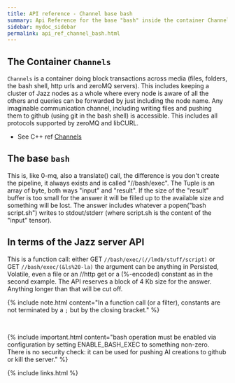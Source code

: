 ```yaml
---
title: API reference - Channel base bash
summary: Api Reference for the base "bash" inside the container Channels
sidebar: mydoc_sidebar
permalink: api_ref_channel_bash.html
---
```


## The Container `Channels`

`Channels` is a container doing block transactions across media (files, folders, the bash shell, http urls and zeroMQ servers). This
includes keeping a cluster of Jazz nodes as a whole where every node is aware of all the others and queries can be forwarded by just
including the node name. Any imaginable communication channel, including writing files and pushing them to github (using git in the bash
shell) is accessible. This includes all protocols supported by zeroMQ and libCURL.

* See C++ ref [Channels](/develop_jazz02/classjazz__elements_1_1Channels.html)

## The base `bash`

This is, like 0-mq, also a translate() call, the difference is you don't create the pipeline, it always exists and is called "//bash/exec".
The Tuple is an array of byte, both ways "input" and "result". If the size of the "result" buffer is too small for the answer it will be
filled up to the available size and something will be lost. The answer includes whatever a popen("bash script.sh") writes to stdout/stderr
(where script.sh is the content of the "input" tensor).

## In terms of the Jazz server API

This is a function call: either GET `//bash/exec/(//lmdb/stuff/script)` or GET `//bash/exec/(&ls%20-la)` the argument can be anything in
Persisted, Volatile, even a file or an //http get or a (%-encoded) constant as in the second example. The API reserves a block of 4 Kb
size for the answer. Anything longer than that will be cut off.

{% include note.html content="In a function call (or a filter), constants are not terminated by a `;` but by the closing bracket." %}

<br/>

{% include important.html content="bash operation must be enabled via configuration by setting ENABLE_BASH_EXEC to something non-zero.
There is no security check: it can be used for pushing AI creations to github or kill the server." %}

{% include links.html %}
